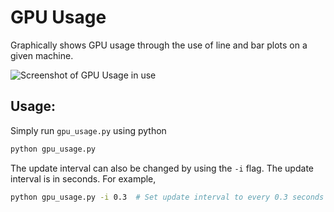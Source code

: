 # GPU Usage
Graphically shows GPU usage through the use of line and bar plots on a given machine.

![Screenshot of GPU Usage in use](../screenshot.png)

## Usage:
Simply run `gpu_usage.py` using python

```bash
python gpu_usage.py
```

The update interval can also be changed by using the `-i` flag.
The update interval is in seconds.
For example,

```bash
python gpu_usage.py -i 0.3  # Set update interval to every 0.3 seconds
```
